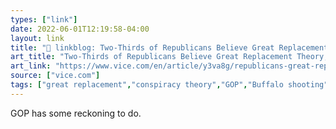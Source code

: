 ```yaml
---
types: ["link"]
date: 2022-06-01T12:19:58-04:00
layout: link
title: "🔗 linkblog: Two-Thirds of Republicans Believe Great Replacement Theory, New Poll Shows'"
art_title: "Two-Thirds of Republicans Believe Great Replacement Theory, New Poll Shows"
art_link: "https://www.vice.com/en/article/y3va8g/republicans-great-replacement-theory-poll"
source: ["vice.com"]
tags: ["great replacement","conspiracy theory","GOP","Buffalo shooting","far right"]
---
```

GOP has some reckoning to do.
 
